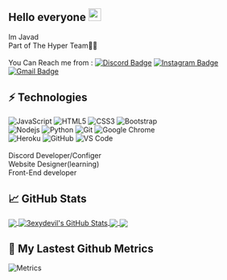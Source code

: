 ## Hello everyone <img src="https://media.giphy.com/media/hvRJCLFzcasrR4ia7z/giphy.gif" width="25px"></a>
Im Javad
</br>
Part of The Hyper Team🙋‍♂️
</br></br>
You Can Reach me from :
  [![Discord Badge](https://img.shields.io/badge/-!%20𝗦𝗲𝘅𝘆𝗗𝗲𝘃𝗶𝗹⸸%20#ᵍᵒʳᵍⁱ%208153-738ADB?style=flat-square&logo=Discord&logoColor=white&link=https://discords.com/bio/p/sexydevil)](https://discords.com/bio/p/sexydevil)
  [![Instagram Badge](https://img.shields.io/badge/-X_.jvd-purple?style=flat-square&logo=instagram&logoColor=white&link=https://instagram.com/X_.jvd/)](https://instagram.com/X_.jvd)
  [![Gmail Badge](https://img.shields.io/badge/-javadfrt@gmail.com-c14438?style=flat-square&logo=Gmail&logoColor=white&link=mailto:javadfrt@gmail.com)](javadfrt@gmail.com)</br>
## ⚡ Technologies
![JavaScript](https://img.shields.io/badge/-JavaScript-black?style=flat-square&logo=javascript)
![HTML5](https://img.shields.io/badge/-HTML5-E34F26?style=flat-square&logo=html5&logoColor=white)
![CSS3](https://img.shields.io/badge/-CSS3-1572B6?style=flat-square&logo=css3)
![Bootstrap](https://img.shields.io/badge/-Bootstrap-563D7C?style=flat-square&logo=bootstrap)</br>
![Nodejs](https://img.shields.io/badge/-Nodejs-black?style=flat-square&logo=Node.js)
![Python](https://img.shields.io/badge/-Python-black?style=flat-square&logo=Python)
![Git](https://img.shields.io/badge/-Git-black?style=flat-square&logo=git)
![Google Chrome](https://img.shields.io/badge/Chrome-black?style=flat-square&logo=google-chrome)</br>
![Heroku](https://img.shields.io/badge/-Heroku-430098?style=flat-square&logo=heroku)
![GitHub](https://img.shields.io/badge/-GitHub-181717?style=flat-square&logo=github)
![VS Code](https://img.shields.io/badge/-VS%20Code-007ACC?style=flat-square&logo=visual-studio-code)</br></br>
Discord Developer/Configer</br>
Website Designer(learning)</br>
Front-End developer</br>

## &#x1f4c8; GitHub Stats

<a href="https://github.com/3exydevil/3exydevil">
  <img align="center" src="https://github-readme-stats.vercel.app/api/top-langs/?username=3exydevil&hide=tex&title_color=ffff&text_color=ffff&icon_color=ffff&bg_color=1d1f21&langs_count=5" />
</a>
<a href="https://github.com/3exydevil/3exydevil">
  <img align="center" src="https://github-readme-stats.vercel.app/api?username=3exydevil&show_icons=true&line_height=27&count_private=true&title_color=ffff&text_color=ffff&icon_color=ffff&bg_color=1d1f21" alt="3exydevil's GitHub Stats" />
</a>

<a href="https://github.com/3exydevil/Discord-Self-Bot">
  <img align="center" src="https://github-readme-stats.vercel.app/api/pin/?username=3exydevil&repo=Discord-Self-Bot&title_color=ffff&text_color=c9cacc&icon_color=ffff&bg_color=1d1f21" />
</a>


<a href="https://github.com/3exydevil/Dsicord-Radio-Bot">
  <img align="center" src="https://github-readme-stats.vercel.app/api/pin/?username=3exydevil&repo=Dsicord-Radio-Bot&title_color=ffff&text_color=c9cacc&icon_color=ffff&bg_color=1d1f21" />
</a> 

## 🔔 My Lastest Github Metrics
![Metrics](https://metrics.lecoq.io/3exydevil?template=classic&base.header=0&gists=1&lines=1&config.timezone=America%2FToronto)

